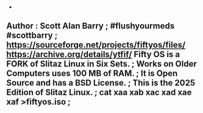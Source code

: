 -
Author : Scott Alan Barry ; #flushyourmeds #scottbarry ;
https://sourceforge.net/projects/fiftyos/files/
https://archive.org/details/ytfif/
Fifty OS is a FORK of Slitaz Linux in Six Sets. ;
Works on Older Computers uses 100 MB of RAM. ;
It is Open Source and has a BSD License. ;
This is the 2025 Edition of Slitaz Linux. ;
cat xaa xab xac xad xae xaf >fiftyos.iso ;
-
